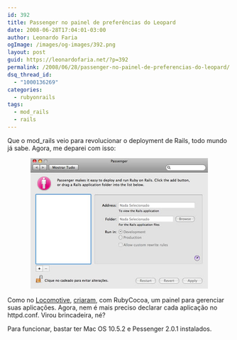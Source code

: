 ```yaml
---
id: 392
title: Passenger no painel de preferências do Leopard
date: 2008-06-28T17:04:01-03:00
author: Leonardo Faria
ogImage: /images/og-images/392.png
layout: post
guid: https://leonardofaria.net/?p=392
permalink: /2008/06/28/passenger-no-painel-de-preferencias-do-leopard/
dsq_thread_id:
  - "1000136269"
categories:
  - rubyonrails
tags:
  - mod_rails
  - rails
---
```

Que o mod_rails veio para revolucionar o deployment de Rails, todo mundo já sabe. Agora, me deparei com isso: 

<center>
  <img src="/wp-content/uploads/2008/06/passenger.jpg" alt="" title="passenger" />
</center>

Como no [Locomotive](http://locomotive.raaum.org/), [criaram](http://www.fngtps.com/2008/06/putting-the-pane-back-into-deployment), com RubyCocoa, um painel para gerenciar suas aplicações. Agora, nem é mais preciso declarar cada aplicação no httpd.conf. Virou brincadeira, né?

Para funcionar, bastar ter Mac OS 10.5.2 e Pessenger 2.0.1 instalados.
